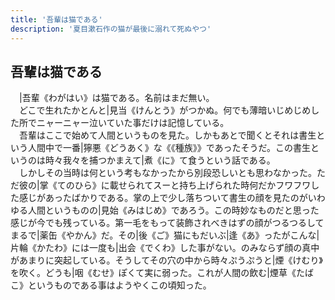 ```yaml
---
title: '吾輩は猫である'
description: '夏目漱石作の猫が最後に溺れて死ぬやつ'
---
```


## 吾輩は猫である

　|吾輩《わがはい》は猫である。名前はまだ無い。  
　どこで生れたかとんと|見当《けんとう》がつかぬ。何でも薄暗いじめじめした所でニャーニャー泣いていた事だけは記憶している。  
　吾輩はここで始めて人間というものを見た。しかもあとで聞くとそれは書生という人間中で一番|獰悪《どうあく》な《《種族》》であったそうだ。この書生というのは時々我々を捕つかまえて|煮《に》て食うという話である。  
　しかしその当時は何という考もなかったから別段恐しいとも思わなかった。ただ彼の|掌《てのひら》に載せられてスーと持ち上げられた時何だかフワフワした感じがあったばかりである。掌の上で少し落ちついて書生の顔を見たのがいわゆる人間というものの|見始《みはじめ》であろう。この時妙なものだと思った感じが今でも残っている。第一毛をもって装飾されべきはずの顔がつるつるしてまるで|薬缶《やかん》だ。その|後《ご》猫にもだいぶ|逢《あ》ったがこんな|片輪《かたわ》には一度も|出会《でくわ》した事がない。のみならず顔の真中があまりに突起している。そうしてその穴の中から時々ぷうぷうと|煙《けむり》を吹く。どうも|咽《むせ》ぽくて実に弱った。これが人間の飲む|煙草《たばこ》というものである事はようやくこの頃知った。
